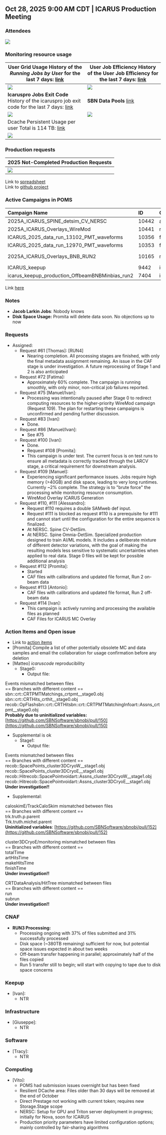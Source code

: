 ## Oct 28, 2025 9:00 AM CDT | ICARUS Production Meeting

### Attendees

![](images/image3.png)

### Monitoring resource usage

| User Grid Usage History of the *Running Jobs by User* for the last 7 days: [link](https://fifemon.fnal.gov/monitor/d/000000053/experiment-batch-details?orgId=1&viewPanel=9&from=now-7d&to=now&var-experiment=icarus&var-pool=dune-global&var-pool=fifebatch) | User Job Efficiency History of the User Job Efficiency for the last 7 days: [link](https://fifemon.fnal.gov/monitor/d/000000022/experiment-efficiency-details?from=now-7d&to=now&var-experiment=icarus&var-pool=dune-global&var-pool=fifebatch&orgId=1&viewPanel=2) |
| ----- | ----- |
| ![](images/image2.png) | ![](images/image5.png) |
| **Icaruspro Jobs Exit Code** History of the icaruspro job exit code for the last 7 days: [link](https://landscape.fnal.gov/kibana/app/kibana#/dashboard/ba047b90-b8ca-11e7-989a-91951b87e80a?_g=\(refreshInterval:\(pause:!t,value:0\),time:\(from:now-4d,mode:relative,to:now\)\)&_a=\(description:'View%20jobs%20exit%20code,%20where%20they%20ran,%20and%20logs',filters:!\(\('$state':\(store:appState\),meta:\(alias:!n,disabled:!f,index:'fifebatch-history-*',key:pool,negate:!f,params:\(query:fifebatch,type:phrase\),type:phrase,value:fifebatch\),query:\(match:\(pool:\(query:fifebatch,type:phrase\)\)\)\),\('$state':\(store:appState\),meta:\(alias:!n,disabled:!f,index:'fifebatch-history-*',key:User,negate:!f,params:\(query:'icaruspro@fnal.gov',type:phrase\),type:phrase,value:'icaruspro@fnal.gov'\),query:\(match:\(User:\(query:'icaruspro@fnal.gov',type:phrase\)\)\)\),\('$state':\(store:appState\),meta:\(alias:!n,disabled:!f,index:'fifebatch-history-*',key:Jobsub_Group,negate:!f,params:\(query:icarus,type:phrase\),type:phrase,value:icarus\),query:\(match:\(Jobsub_Group:\(query:icarus,type:phrase\)\)\)\)\),fullScreenMode:!f,options:\(darkTheme:!f\),panels:!\(\(embeddableConfig:\(vis:\(colors:\(Cancelled:%23967302,Fail:%23BF1B00,Success:%23629E51\),legendOpen:!t\)\),gridData:\(h:15,i:'1',w:40,x:0,y:0\),id:'2f40f420-b8ca-11e7-989a-91951b87e80a',panelIndex:'1',type:visualization,version:'6.8.23'\),\(gridData:\(h:10,i:'2',w:24,x:24,y:15\),id:'569cca30-b8ca-11e7-989a-91951b87e80a',panelIndex:'2',type:visualization,version:'6.8.23'\),\(gridData:\(h:10,i:'3',w:24,x:0,y:15\),id:'65759a00-b8ca-11e7-989a-91951b87e80a',panelIndex:'3',type:visualization,version:'6.8.23'\),\(embeddableConfig:\(columns:!\(JobsubJobId,Owner,ExitCode,ExitSignal,MATCH_GLIDEIN_Site,MachineAttrMachine0,stdout,stderr\),sort:!\('@timestamp',desc\)\),gridData:\(h:30,i:'4',w:48,x:0,y:25\),id:'7e94c3c0-b8cb-11e7-989a-91951b87e80a',panelIndex:'4',type:search,version:'6.8.23'\),\(gridData:\(h:15,i:'5',w:8,x:40,y:0\),id:AWZpvkXbLj3wKbt0N_Vp,panelIndex:'5',type:visualization,version:'6.8.23'\)\),query:\(language:lucene,query:\(match_all:\(\)\)\),timeRestore:!f,title:'Fifebatch%20History',viewMode:view\)) | **SBN Data Pools** [link](https://fifemon.fnal.gov/monitor/d/rflbgV-iz/dcache-by-poolgroup?orgId=1&var-PoolGroup=SbnData2Pools&from=now-3h&to=now&refresh=5m) |
| ![](images/image7.png) | ![](images/image6.png) |
| Dcache Persistent Usage per user Total is 114 TB: [link](https://fifemon.fnal.gov/monitor/d/000000175/dcache-persistent-usage-by-vo?orgId=1&var-VO=icarus) |  |
| ![](images/image4.png) |  |

### Production requests

| 2025 Not-Completed Production Requests |
| ----- |
| ![](images/image1.png) |

Link to [spreadsheet](https://docs.google.com/spreadsheets/d/1ffBp475tEzlRilFs7xLhbevSZHjsuk1Dm5FGFIPWsFM/edit?gid=1567393491#gid=1567393491)  
Link to [github project](https://github.com/orgs/SBNSoftware/projects/49)

### Active Campaigns in POMS

| Campaign Name | ID | Creator | Note |
| :---- | :---- | :---- | :---- |
| 2025A\_ICARUS\_SPINE\_detsim\_CV\_NERSC | 10442 | amricci | \#110 |
| 2025A\_ICARUS\_Overlays\_WireMod | 10441 | manueld | \#109 |
| ICARUS\_2025\_data\_run\_13102\_PMT\_waveforms | 10356 | faabdalr | \#72 |
| ICARUS\_2025\_data\_run\_12970\_PMT\_waveforms | 10353 | faabdalr | \#71 |
| 2025A\_ICARUS\_Overlays\_BNB\_RUN2 | 10165 | manueld | \#75, \#86 |
| ICARUS\_keepup | 9442 | icaro | keepup |
| icarus\_keepup\_production\_OffbeamBNBMinbias\_run2	 | 7404 | icaro | ?? |

Link [here](https://pomsgpvm02.fnal.gov/poms/show_campaigns/icarus/production)

### Notes

* **Jacob Larkin Jobs**: Nobody knows  
* **Disk Space Usage:** Promita will delete data soon. No objections up to now

### Requests

* Assigned:  
  * Request \#61 \[Thomas\]: \[RUN4\]   
    * Nearing completion. All processing stages are finished, with only the final metadata assignment remaining. An issue in the CAF stage is under investigation. A future reprocessing of Stage 1 and 2 is also anticipated  
  * Request  \#72 \[Fatima\]:   
    * Approximately 60% complete. The campaign is running smoothly, with only minor, non-critical job failures reported.   
  * Request \#75 \[Manuel/Ivan\]:  
    * Processing was intentionally paused after Stage 0 to redirect computing resources to the higher-priority WireMod campaign (Request 109). The plan for restarting these campaigns is unconfirmed and pending further discussion.  
  * Request \#83 \[Ivan\]:   
    * Done.   
  * Request \#86 \[Manuel/Ivan\]:   
    * See \#75  
  * Request \#100 \[Ivan\]: 	  
    * Done.   
    * Request \#108 \[Promita\]: 	  
    * This campaign is under test. The current focus is on test runs to ensure all metadata is correctly tracked through the LARCV stage, a critical requirement for downstream analysis.  
  * Request \#109 \[Manuel\]:  
    * Experiencing significant performance issues. Jobs require high memory (\>40GB) and disk space, leading to very long runtimes. Currently \~2% complete. The strategy is to "brute force" the processing while monitoring resource consumption.  
    * WireMod Overlay ICARUS Generation  
  * Request \#110, \#111 \[Alessandro\]:  
    * Request \#110 requires a double SAMweb def input.   
    * Request \#111 is blocked as request \#110 is a prerequisite for \#111 and cannot start until the configuration for the entire sequence is finalized.  
    * At NERSC. Spine CV-DetSim.  
    * At NERSC. Spine Omnia-DetSim. Specialized production designed to train AI/ML models. It includes a deliberate mixture of different detector variations, with the goal of making the resulting models less sensitive to systematic uncertainties when applied to real data. Stage 0 files will be kept for possible additional analysis  
  * Request \#112 \[Promita\]:  
    * Started  
    * CAF files with calibrations and updated file format, Run 2 on-beam data  
  * Request \#113 \[Antonio\]:  
    * CAF files with calibrations and updated file format, Run 2 off-beam data  
  * Request \#114 \[Ivan\]:  
    * This campaign is actively running and processing the available files as planned  
    * CAF Files for ICARUS MC Overlay

### Action Items and Open issue

* Link to [action items](https://github.com/orgs/SBNSoftware/projects/32)  
* \[Promita\] Compile a list of other potentially obsolete MC and data samples and email the collaboration for usage confirmation before any deletion  
* \[Matteo\] *icaruscode* reproducibility  
  * Stage0:  
    * Output file:

Events mismatched between files  
\== Branches with different content \==  
sbn::crt::CRTPMTMatchings\_crtpmt\_\_stage0.obj  
sbn::crt::CRTHits\_crthit\_\_stage0.obj  
recob::OpFlashsbn::crt::CRTHitsbn::crt::CRTPMTMatchingInfoart::Assns\_crtpmt\_\_stage0.obj  
**Probably due to uninitialized variables:** [https://github.com/SBNSoftware/sbnobj/pull/150](https://github.com/SBNSoftware/sbnobj/pull/150)

* Supplemental is ok  
  * Stage1:  
    * Output file:

Events mismatched between files  
\== Branches with different content \==  
recob::SpacePoints\_cluster3DCryoW\_\_stage1.obj  
recob::SpacePoints\_cluster3DCryoE\_\_stage1.obj  
recob::Hitrecob::SpacePointvoidart::Assns\_cluster3DCryoW\_\_stage1.obj  
recob::Hitrecob::SpacePointvoidart::Assns\_cluster3DCryoE\_\_stage1.obj  
**Under investigation\!\!**

* Supplemental:

caloskimE/TrackCaloSkim mismatched between files  
\== Branches with different content \==  
trk.truth.p.parent  
Trk.truth.michel.parent  
**Uninitialized variables**: [https://github.com/SBNSoftware/sbnobj/pull/152](https://github.com/SBNSoftware/sbnobj/pull/152)

cluster3DCryoE/monitoring mismatched between files  
\== Branches with different content \==  
totalTime  
artHitsTime  
makeHitsTime  
finishTime  
**Under investigation\!\!**

CRTDataAnalysis/HitTree mismatched between files  
\== Branches with different content \==  
run  
subrun  
**Under investigation\!\!**

### CNAF

* **RUN3 Processing:**  
  * Processing ongoing with 37% of files submitted and 31% successfully processed   
  * Disk space (\~380TB remaining) sufficient for now, but potential space issues expected in about two weeks   
  * Off-beam transfer happening in parallel; approximately half of the files copied   
  * Run 5 transfer still to begin; will start with copying to tape due to disk space concerns

### Keepup

* \[Ivan\]:   
  * NTR

### Infrastructure

* \[Giuseppe\]:  
  * NTR

### Software

* \[Tracy\]:   
  * NTR

### Computing

* \[Vito\]:  
  * POMS had submission issues overnight but has been fixed  
  * Resilient DCache area: Files older than 30 days will be removed at the end of October  
  * Direct Prestage not working with current token; requires new Storage.Stage scope  
  * NERSC: Setup for GPU and Triton server deployment in progress; initially for Nova, soon for ICARUS  
  * Production priority parameters have limited configuration options; mainly controlled by fair-sharing algorithms

